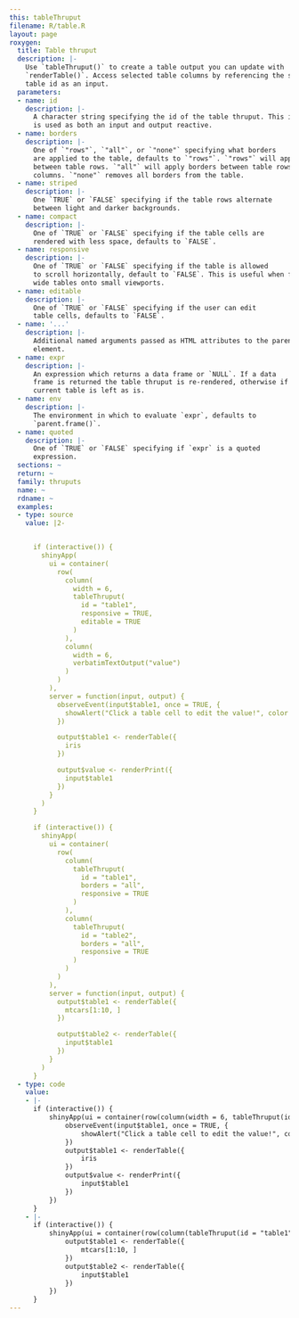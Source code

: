 ```yaml
---
this: tableThruput
filename: R/table.R
layout: page
roxygen:
  title: Table thruput
  description: |-
    Use `tableThruput()` to create a table output you can update with
    `renderTable()`. Access selected table columns by referencing the same
    table id as an input.
  parameters:
  - name: id
    description: |-
      A character string specifying the id of the table thruput. This id
      is used as both an input and output reactive.
  - name: borders
    description: |-
      One of `"rows"`, `"all"`, or `"none"` specifying what borders
      are applied to the table, defaults to `"rows"`. `"rows"` will apply borders
      between table rows. `"all"` will apply borders between table rows and
      columns. `"none"` removes all borders from the table.
  - name: striped
    description: |-
      One `TRUE` or `FALSE` specifying if the table rows alternate
      between light and darker backgrounds.
  - name: compact
    description: |-
      One of `TRUE` or `FALSE` specifying if the table cells are
      rendered with less space, defaults to `FALSE`.
  - name: responsive
    description: |-
      One of `TRUE` or `FALSE` specifying if the table is allowed
      to scroll horizontally, default to `FALSE`. This is useful when fitting
      wide tables onto small viewports.
  - name: editable
    description: |-
      One of `TRUE` or `FALSE` specifying if the user can edit
      table cells, defaults to `FALSE`.
  - name: '...'
    description: |-
      Additional named arguments passed as HTML attributes to the parent
      element.
  - name: expr
    description: |-
      An expression which returns a data frame or `NULL`. If a data
      frame is returned the table thruput is re-rendered, otherwise if `NULL` the
      current table is left as is.
  - name: env
    description: |-
      The environment in which to evaluate `expr`, defaults to
      `parent.frame()`.
  - name: quoted
    description: |-
      One of `TRUE` or `FALSE` specifying if `expr` is a quoted
      expression.
  sections: ~
  return: ~
  family: thruputs
  name: ~
  rdname: ~
  examples:
  - type: source
    value: |2-


      if (interactive()) {
        shinyApp(
          ui = container(
            row(
              column(
                width = 6,
                tableThruput(
                  id = "table1",
                  responsive = TRUE,
                  editable = TRUE
                )
              ),
              column(
                width = 6,
                verbatimTextOutput("value")
              )
            )
          ),
          server = function(input, output) {
            observeEvent(input$table1, once = TRUE, {
              showAlert("Click a table cell to edit the value!", color = "amber")
            })

            output$table1 <- renderTable({
              iris
            })

            output$value <- renderPrint({
              input$table1
            })
          }
        )
      }

      if (interactive()) {
        shinyApp(
          ui = container(
            row(
              column(
                tableThruput(
                  id = "table1",
                  borders = "all",
                  responsive = TRUE
                )
              ),
              column(
                tableThruput(
                  id = "table2",
                  borders = "all",
                  responsive = TRUE
                )
              )
            )
          ),
          server = function(input, output) {
            output$table1 <- renderTable({
              mtcars[1:10, ]
            })

            output$table2 <- renderTable({
              input$table1
            })
          }
        )
      }
  - type: code
    value:
    - |-
      if (interactive()) {
          shinyApp(ui = container(row(column(width = 6, tableThruput(id = "table1", responsive = TRUE, editable = TRUE)), column(width = 6, verbatimTextOutput("value")))), server = function(input, output) {
              observeEvent(input$table1, once = TRUE, {
                  showAlert("Click a table cell to edit the value!", color = "amber")
              })
              output$table1 <- renderTable({
                  iris
              })
              output$value <- renderPrint({
                  input$table1
              })
          })
      }
    - |-
      if (interactive()) {
          shinyApp(ui = container(row(column(tableThruput(id = "table1", borders = "all", responsive = TRUE)), column(tableThruput(id = "table2", borders = "all", responsive = TRUE)))), server = function(input, output) {
              output$table1 <- renderTable({
                  mtcars[1:10, ]
              })
              output$table2 <- renderTable({
                  input$table1
              })
          })
      }
---
```

